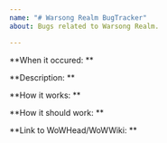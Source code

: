```yaml
---
name: "# Warsong Realm BugTracker"
about: Bugs related to Warsong Realm.

---
```


**When it occured: **

**Description: **

**How it works: **

**How it should work: **

**Link to WoWHead/WoWWiki: **
